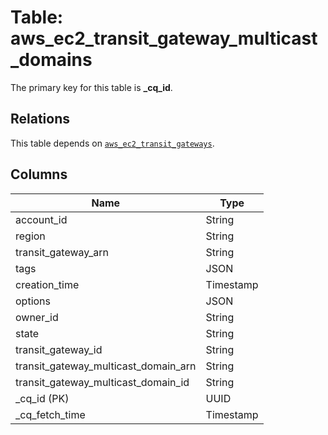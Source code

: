 # Table: aws_ec2_transit_gateway_multicast_domains


The primary key for this table is **_cq_id**.

## Relations
This table depends on [`aws_ec2_transit_gateways`](aws_ec2_transit_gateways.md).

## Columns
| Name          | Type          |
| ------------- | ------------- |
|account_id|String|
|region|String|
|transit_gateway_arn|String|
|tags|JSON|
|creation_time|Timestamp|
|options|JSON|
|owner_id|String|
|state|String|
|transit_gateway_id|String|
|transit_gateway_multicast_domain_arn|String|
|transit_gateway_multicast_domain_id|String|
|_cq_id (PK)|UUID|
|_cq_fetch_time|Timestamp|